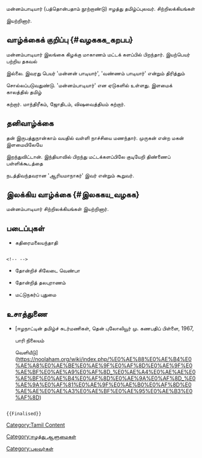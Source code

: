மன்னம்பாடியார் (பத்தொன்பதாம் நூற்றாண்டு) ஈழத்து தமிழ்ப்புலவர். சிற்றிலக்கியங்கள்
இயற்றினார்.

## வாழ்க்கைக் குறிப்பு {#வழககக_கறபப}

மன்னம்பாடியார் இலங்கை கிழக்கு மாகாணம் மட்டக் களப்பில் பிறந்தார். இயற்பெயர் பற்றிய தகவல்
இல்லை. இவரது பெயர் 'மன்னன் பாடியார்', 'வண்ணம் பாடியார்' என்றும் திரித்தும்
சொல்லப்படுவதுண்டு. 'மன்னம்பாடியார்' என ஏடுகளில் உள்ளது. இளமைக் காலத்தில் தமிழ்
கற்றார். மாந்திரீகம், ஜோதிடம், விஷவைத்தியம் கற்றார்.

## தனிவாழ்க்கை

தன் இருபத்துநான்காம் வயதில் வள்ளி நாச்சியை மணந்தார். முருகன் என்ற மகன் இளமையிலேயே
இறந்துவிட்டான். இந்தியாவில் பிறந்து மட்டக்களப்பிலே குடியேறி திண்ணைப் பள்ளிக்கூடத்தை
நடத்திவந்தவரான 'ஆரியமாநாகர்' இவர் என்றும் கூறுவர்.

## இலக்கிய வாழ்க்கை {#இலககய_வழகக}

மன்னம்பாடியார் சிற்றிலக்கியங்கள் இயற்றினார்.

## படைப்புகள்

-   கதிரைமலையந்தாதி

```{=html}
<!-- -->
```
-   தோன்றிச் சிலேடை வெண்பா
-   தோன்றித் தலபுராணம்
-   மட்டுநகர்ப் புதுமை

## உசாத்துணை

-   [ஈழநாட்டின் தமிழ்ச் சுடர்மணிகள், தென் புலோலியூர் மு. கணபதிப் பிள்ளை, 1967,
    பாரி நிலையம்
    வெளியீடு](https://noolaham.org/wiki/index.php/%E0%AE%88%E0%AE%B4%E0%AE%A8%E0%AE%BE%E0%AE%9F%E0%AF%8D%E0%AE%9F%E0%AE%BF%E0%AE%A9%E0%AF%8D_%E0%AE%A4%E0%AE%AE%E0%AE%BF%E0%AE%B4%E0%AF%8D%E0%AE%9A%E0%AF%8D_%E0%AE%9A%E0%AF%81%E0%AE%9F%E0%AE%B0%E0%AF%8D%E0%AE%AE%E0%AE%A3%E0%AE%BF%E0%AE%95%E0%AE%B3%E0%AF%8D)

```{=mediawiki}
{{Finalised}}
```
[Category:Tamil Content](Category:Tamil_Content "wikilink")
[Category:ஈழத்து ஆளுமைகள்](Category:ஈழத்து_ஆளுமைகள் "wikilink")
[Category:புலவர்கள்](Category:புலவர்கள் "wikilink")
